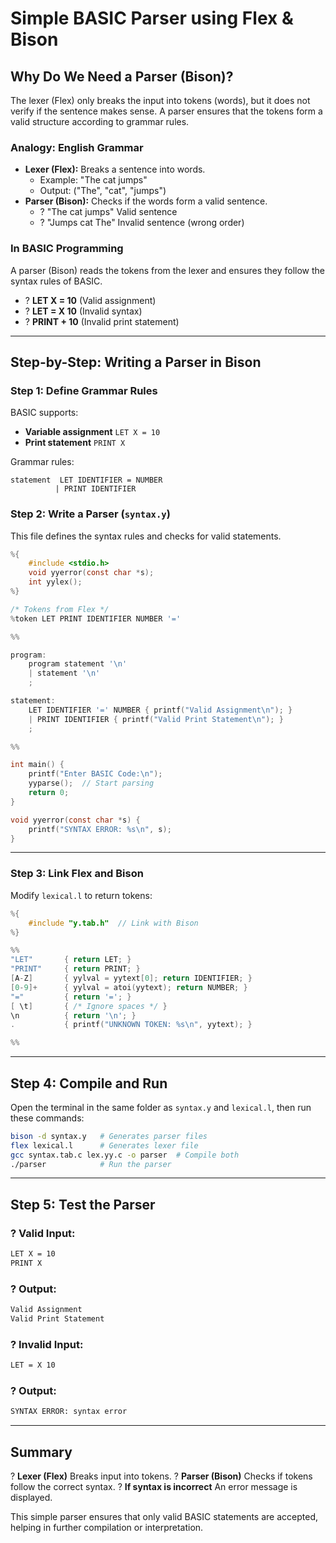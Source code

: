 # Simple BASIC Parser using Flex & Bison

## Why Do We Need a Parser (Bison)?
The lexer (Flex) only breaks the input into tokens (words), but it does not verify if the sentence makes sense. A parser ensures that the tokens form a valid structure according to grammar rules.

### Analogy: English Grammar
- **Lexer (Flex):** Breaks a sentence into words.
  - Example: "The cat jumps"
  - Output: ("The", "cat", "jumps")
- **Parser (Bison):** Checks if the words form a valid sentence.
  - ? "The cat jumps"  Valid sentence
  - ? "Jumps cat The"  Invalid sentence (wrong order)

### In BASIC Programming
A parser (Bison) reads the tokens from the lexer and ensures they follow the syntax rules of BASIC.
- ? **LET X = 10** (Valid assignment)
- ? **LET = X 10** (Invalid syntax)
- ? **PRINT + 10** (Invalid print statement)

---

## Step-by-Step: Writing a Parser in Bison

### Step 1: Define Grammar Rules
BASIC supports:
- **Variable assignment**  `LET X = 10`
- **Print statement**  `PRINT X`

Grammar rules:
```
statement  LET IDENTIFIER = NUMBER
          | PRINT IDENTIFIER
```

### Step 2: Write a Parser (`syntax.y`)
This file defines the syntax rules and checks for valid statements.
```c
%{
    #include <stdio.h>
    void yyerror(const char *s);
    int yylex();
%}

/* Tokens from Flex */
%token LET PRINT IDENTIFIER NUMBER '='

%%

program:
    program statement '\n'
    | statement '\n'
    ;

statement:
    LET IDENTIFIER '=' NUMBER { printf("Valid Assignment\n"); }
    | PRINT IDENTIFIER { printf("Valid Print Statement\n"); }
    ;

%%

int main() {
    printf("Enter BASIC Code:\n");
    yyparse();  // Start parsing
    return 0;
}

void yyerror(const char *s) {
    printf("SYNTAX ERROR: %s\n", s);
}
```

---

### Step 3: Link Flex and Bison
Modify `lexical.l` to return tokens:
```c
%{
    #include "y.tab.h"  // Link with Bison
%}

%%
"LET"       { return LET; }
"PRINT"     { return PRINT; }
[A-Z]       { yylval = yytext[0]; return IDENTIFIER; }
[0-9]+      { yylval = atoi(yytext); return NUMBER; }
"="         { return '='; }
[ \t]       { /* Ignore spaces */ }
\n          { return '\n'; }
.           { printf("UNKNOWN TOKEN: %s\n", yytext); }

%%
```

---

## Step 4: Compile and Run
Open the terminal in the same folder as `syntax.y` and `lexical.l`, then run these commands:
```sh
bison -d syntax.y   # Generates parser files
flex lexical.l      # Generates lexer file
gcc syntax.tab.c lex.yy.c -o parser  # Compile both
./parser            # Run the parser
```

---

## Step 5: Test the Parser
### ? Valid Input:
```sh
LET X = 10
PRINT X
```
### ? Output:
```sh
Valid Assignment
Valid Print Statement
```

### ? Invalid Input:
```sh
LET = X 10
```
### ? Output:
```sh
SYNTAX ERROR: syntax error
```

---

## Summary
? **Lexer (Flex)**  Breaks input into tokens.
? **Parser (Bison)**  Checks if tokens follow the correct syntax.
? **If syntax is incorrect**  An error message is displayed.

This simple parser ensures that only valid BASIC statements are accepted, helping in further compilation or interpretation.


